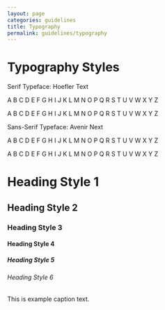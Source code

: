 ```yaml
---
layout: page
categories: guidelines
title: Typography
permalink: guidelines/typography
---
```

<h1>Typography Styles</h1>

<div class="row">
	<div class="serif-example">
		<p>Serif Typeface: Hoefler Text</p>
		<p class="upper-case">A B C D E F G H I J K L M N O P Q R S T U V W X Y Z</p>
		<p class="lower-case">A B C D E F G H I J K L M N O P Q R S T U V W X Y Z</p>
	</div>
</div>

<div class="row">
	<div class="san-serif-example">
		<p>Sans-Serif Typeface: Avenir Next</p>
		<p>A B C D E F G H I J K L M N O P Q R S T U V W X Y Z</p>
		<p class="lower-case">A B C D E F G H I J K L M N O P Q R S T U V W X Y Z</p>
	</div>
</div>

<h1>Heading Style 1</h1>
<h2>Heading Style 2</h2>
<h3>Heading Style 3</h3>
<h4>Heading Style 4</h4>
<h5>Heading Style 5</h5>
<h6>Heading Style 6</h6>

<p class="caption">This is example caption text.</p>